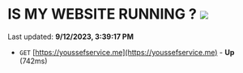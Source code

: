 # IS MY WEBSITE RUNNING ? [![](https://img.shields.io/static/v1?label=Sponsor&message=%E2%9D%A4&logo=GitHub&color=%23fe8e86)](https://github.com/sponsors/<username>)

Last updated: **9/12/2023, 3:39:17 PM**

- `GET` [https://youssefservice.me](https://youssefservice.me) - **Up** (742ms)
